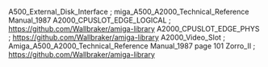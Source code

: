 A500_External_Disk_Interface ; miga_A500_A2000_Technical_Reference Manual_1987
A2000_CPUSLOT_EDGE_LOGICAL ; https://github.com/Wallbraker/amiga-library
A2000_CPUSLOT_EDGE_PHYS ; https://github.com/Wallbraker/amiga-library
A2000_Video_Slot ; Amiga_A500_A2000_Technical_Reference Manual_1987 page 101
Zorro_II ; https://github.com/Wallbraker/amiga-library